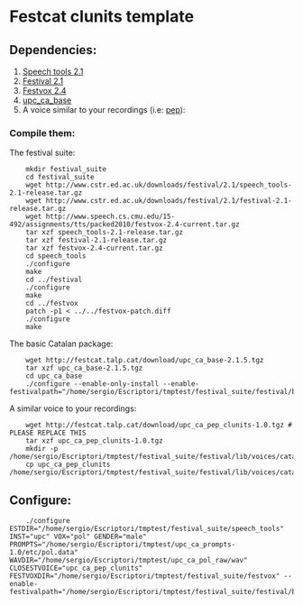 # Festcat clunits template


## Dependencies:

1. [Speech tools 2.1](http://www.cstr.ed.ac.uk/downloads/festival/2.1/speech_tools-2.1-release.tar.gz)
2. [Festival 2.1](http://www.cstr.ed.ac.uk/downloads/festival/2.1/festival-2.1-release.tar.gz)
3. [Festvox 2.4](http://www.speech.cs.cmu.edu/15-492/assignments/tts/packed2010/festvox-2.4-current.tar.gz)
4. [upc_ca_base](http://festcat.talp.cat/download/upc_ca_base-2.1.5.tgz)
5. A voice similar to your recordings (i.e: [pep](http://festcat.talp.cat/download/upc_ca_pep_clunits-1.0.tgz)):

### Compile them:

The festival suite:

        mkdir festival_suite
        cd festival_suite
        wget http://www.cstr.ed.ac.uk/downloads/festival/2.1/speech_tools-2.1-release.tar.gz
        wget http://www.cstr.ed.ac.uk/downloads/festival/2.1/festival-2.1-release.tar.gz
        wget http://www.speech.cs.cmu.edu/15-492/assignments/tts/packed2010/festvox-2.4-current.tar.gz
        tar xzf speech_tools-2.1-release.tar.gz
        tar xzf festival-2.1-release.tar.gz
        tar xzf festvox-2.4-current.tar.gz
        cd speech_tools
        ./configure
        make
        cd ../festival
        ./configure
        make
        cd ../festvox
        patch -p1 < ../../festvox-patch.diff
        ./configure
        make

The basic Catalan package:

        wget http://festcat.talp.cat/download/upc_ca_base-2.1.5.tgz
        tar xzf upc_ca_base-2.1.5.tgz
        cd upc_ca_base
        ./configure --enable-only-install --enable-festivalpath="/home/sergio/Escriptori/tmptest/festival_suite/festival/bin"

A similar voice to your recordings:

        wget http://festcat.talp.cat/download/upc_ca_pep_clunits-1.0.tgz # PLEASE REPLACE THIS
        tar xzf upc_ca_pep_clunits-1.0.tgz
        mkdir -p /home/sergio/Escriptori/tmptest/festival_suite/festival/lib/voices/catalan
        cp upc_ca_pep_clunits /home/sergio/Escriptori/tmptest/festival_suite/festival/lib/voices/catalan/

## Configure:


        ./configure ESTDIR="/home/sergio/Escriptori/tmptest/festival_suite/speech_tools" INST="upc" VOX="pol" GENDER="male" PROMPTS="/home/sergio/Escriptori/tmptest/upc_ca_prompts-1.0/etc/pol.data" WAVDIR="/home/sergio/Escriptori/tmptest/upc_ca_pol_raw/wav" CLOSESTVOICE="upc_ca_pep_clunits" FESTVOXDIR="/home/sergio/Escriptori/tmptest/festival_suite/festvox" --enable-festivalpath="/home/sergio/Escriptori/tmptest/festival_suite/festival/bin"


